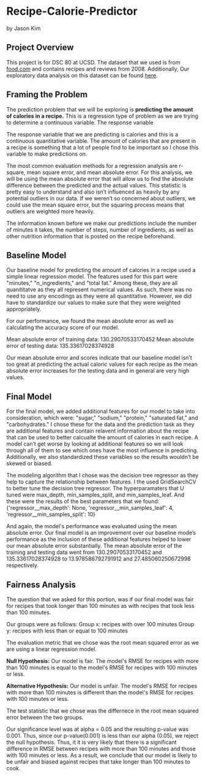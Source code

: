 # Recipe-Calorie-Predictor

by Jason Kim

## Project Overview

This project is for DSC 80 at UCSD. The dataset that we used is from [food.com](https://www.food.com) and contains recipes and reviews from 2008. Additionally, Our exploratory data analysis on this dataset can be found [here](https://jasonkim18.github.io/Food-Analysis/).

## Framing the Problem

The prediction problem that we will be exploring is **predicting the amount of calories in a recipe.** This is a regression type of problem as we are trying to determine a continuous variable. The response variable 

The response variable that we are predicting is calories and this is a continuous quantitative variable. The amount of calories that are present in a recipe is something that a lot of people find to be important so I chose this variable to make predictions on.

The most common evaluation methods for a regression analysis are r-square, mean square error, and mean absolute error. For this analysis, we will be using the mean absolute error that will allow us to find the absolute difference between the predicted and the actual values. This statistic is pretty easy to understand and also isn’t influenced as heavily by any potential outliers in our data. If we weren’t so concerned about outliers, we could use the mean square error, but the squaring process means that outliers are weighted more heavily.

The information known before we make our predictions include the number of minutes it takes, the number of steps, number of ingredients, as well as other nutrition information that is posted on the recipe beforehand. 

## Baseline Model 

Our baseline model for predicting the amount of calories in a recipe used a simple linear regression model. The features used for this part were "minutes," "n_ingredients," and "total fat." Among these, they are all quanititatve as they all represent numerical values. As such, there was no need to use any encodings as they were all quantitative. However, we did have to standardize our values to make sure that they were weighted appropriately.

For our performance, we found the mean absolute error as well as calculating the accuracy score of our model. 

Mean absolute error of training data: 130.29070533170452 
Mean absolute error of testing data: 135.33617028374928

Our mean absolute error and scores indicate that our baseline model isn’t too great at predicting the actual caloric values for each recipe as the mean absolute error increases for the testing data and in general are very high values.

## Final Model 

For the final model, we added additional features for our model to take into consideration, which were: "sugar," "sodium," "protein," "saturated fat," and "carbohydrates." I chose these for the data and the prediction task as they are additional features and contain relavent information about the recipe that can be used to better calcualte the amount of calories in each recipe. A model can’t get worse by looking at additional features so we will look through all of them to see which ones have the most influence in predicting. Additionally, we also standardized these variables so the results wouldn’t be skewed or biased.

The modeling algorithm that I chose was the decision tree regressor as they help to capture the relationship between features. I the  used GridSearchCV to better tune the decision tree regressor. The hyperparamaters that U tuned were max_depth, min_samples_split, and min_samples_leaf. And these were the results of the best parameters that we found:
{'regressor__max_depth': None, 'regressor__min_samples_leaf': 4, 'regressor__min_samples_split': 10}

And again, the model's performance was evaluated using the mean absolute error. Our final model is an improvement over our baseline mode’s performance as the inclusion of these additional features helped to lower our mean absolute error substantially. The mean absolute error of the training and testing data went from 130.29070533170452 and 135.33617028374928 to 13.978586792791912 and 27.485060250672998 respectively.

## Fairness Analysis 

The question that we asked for this portion, was if our final model was fair for recipes that took longer than 100 minutes as with recipes that took less than 100 minutes. 

Our groups were as follows:
	Group x: recipes with over 100 minutes
	Group y: recipes with less than or equal to 100 minutes

The evaluation metric that we chose was the root mean squared error as we are using a linear regression model.

**Null Hypothesis:**
Our model is fair. The model's RMSE for recipes with more than 100 minutes is equal to the model's RMSE for recipes with 100 minutes or less.

**Alternative Hypothesis:**
Our model is unfair. The model's RMSE for recipes with more than 100 minutes is different than the model's RMSE for recipes with 100 minutes or less.

The test statistic that we chose was the differnece in the root mean squared error between the two groups. 

Our significance level was at alpha = 0.05 and the resulting p-value was 0.001. Thus, since our p-value(0.001)  is less than our alpha (0.05), we reject the null hypothesis. Thus, it it is very likely that there is a significant difference in RMSE between recipes with more than 100 minutes and those with 100 minutes or less. As a result, we conclude that our model is likely to be unfair and biased against recipes that take longer than 100 minutes to cook.
